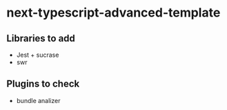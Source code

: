 # next-typescript-advanced-template


## Libraries to add
- Jest + sucrase
- swr

## Plugins to check

- bundle analizer
